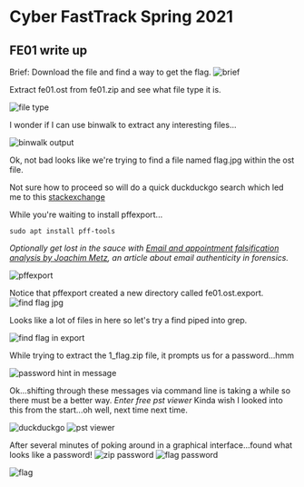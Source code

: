 # Cyber FastTrack Spring 2021
## FE01 write up

Brief: Download the file and find a way to get the flag.
![brief]()

Extract fe01.ost from fe01.zip and see what file type it is.

![file type]()

I wonder if I can use binwalk to extract any interesting files...

![binwalk output]()

Ok, not bad looks like we're trying to find a file named flag.jpg within the ost file.

Not sure how to proceed so will do a quick duckduckgo search which led me to this [stackexchange](https://unix.stackexchange.com/questions/611112/how-to-open-convert-ost-file-microsoft-outlook-email-folder-on-linux)

While you're waiting to install pffexport...
```
sudo apt install pff-tools
```

*Optionally get lost in the sauce with [Email and appointment falsification analysis by Joachim Metz](https://github.com/libyal/documentation/blob/main/PFF%20forensics%20-%20e-mail%20and%20appoinment%20falsification%20analysis.pdf), an article about email authenticity in forensics.*

![pffexport]()


Notice that pffexport created a new directory called fe01.ost.export.
![find flag jpg]()

Looks like a lot of files in here so let's try a find piped into grep.

![find flag in export]()

While trying to extract the 1_flag.zip file, it prompts us for a password...hmm

![password hint in message]()

Ok...shifting through these messages via command line is taking a while so there must be a better way. *Enter free pst viewer* Kinda wish I looked into this from the start...oh well, next time next time.

![duckduckgo]()
![pst viewer]()

After several minutes of poking around in a graphical interface...found what looks like a password!
![zip password]()
![flag password]()

![flag]()
